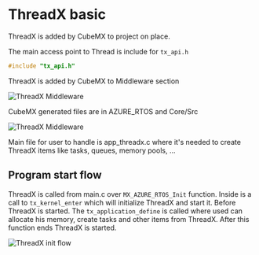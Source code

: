 # ThreadX basic

ThreadX is added by CubeMX to project on place.

The main access point to Thread is include for `tx_api.h`

```c
#include "tx_api.h"
```

ThreadX is added by CubeMX to Middleware section

![ThreadX Middleware](./img/2021_04_20_000009.png)

CubeMX generated files are in AZURE_RTOS and Core/Src

![ThreadX Middleware](./img/2021_04_20_000010.png)

Main file for user to handle is app_threadx.c where it's needed to create ThreadX items like tasks, queues, memory pools, ...

## Program start flow

ThreadX is called from main.c over `MX_AZURE_RTOS_Init` function. Inside is a call to `tx_kernel_enter` which will initialize ThreadX and start it.
Before ThreadX is started. The `tx_application_define` is called where used can allocate his memory, create tasks and other items from ThreadX. After this function ends ThreadX is started.

![ThreadX init flow](./img/03.svg)
